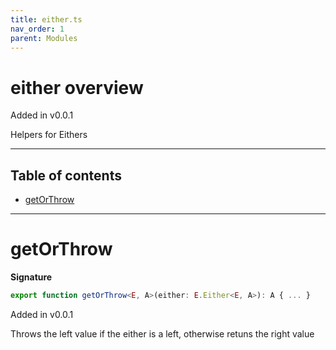 ```yaml
---
title: either.ts
nav_order: 1
parent: Modules
---
```


# either overview

Added in v0.0.1

Helpers for Eithers

---

<h2 class="text-delta">Table of contents</h2>

- [getOrThrow](#getorthrow)

---

# getOrThrow

**Signature**

```ts
export function getOrThrow<E, A>(either: E.Either<E, A>): A { ... }
```

Added in v0.0.1

Throws the left value if the either is a left, otherwise retuns the right value
